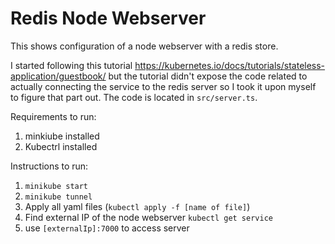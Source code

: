 # Redis Node Webserver

This shows configuration of a node webserver with a redis store.

I started following this tutorial https://kubernetes.io/docs/tutorials/stateless-application/guestbook/ but the tutorial didn't expose the code related to actually connecting the service to the redis server so I took it upon myself to figure that part out. The code is located in `src/server.ts`.

Requirements to run:

1. minkiube installed
2. Kubectrl installed

Instructions to run:

1. `minikube start`
2. `minikube tunnel`
3. Apply all yaml files (`kubectl apply -f [name of file]`)
4. Find external IP of the node webserver `kubectl get service`
5. use `[externalIp]:7000` to access server
